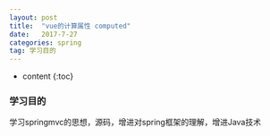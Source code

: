```yaml
---
layout: post
title:  "vue的计算属性 computed"
date:   2017-7-27
categories: spring
tag: 学习目的
---
```



* content
{:toc}

### 学习目的

学习springmvc的思想，源码，增进对spring框架的理解，增进Java技术